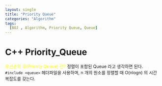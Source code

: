 ```yaml
---
layout: single
title: "Priority Queue"
categories: "Algorithm"
tags:
  [BOJ , Algorithm, Priority Queue, Queue]
---
```


# C++ Priority_Queue

<span style="color:yellow"> 우선순위 큐(Priority Queue) 란? </span>
정렬이 포함된 Queue 라고 생각하면 된다.
`#include <queue>` 헤더파일을 사용하며, n 개의 원소를 정렬할 때 O(nlogn) 의 시간복잡도를 갖는다.

